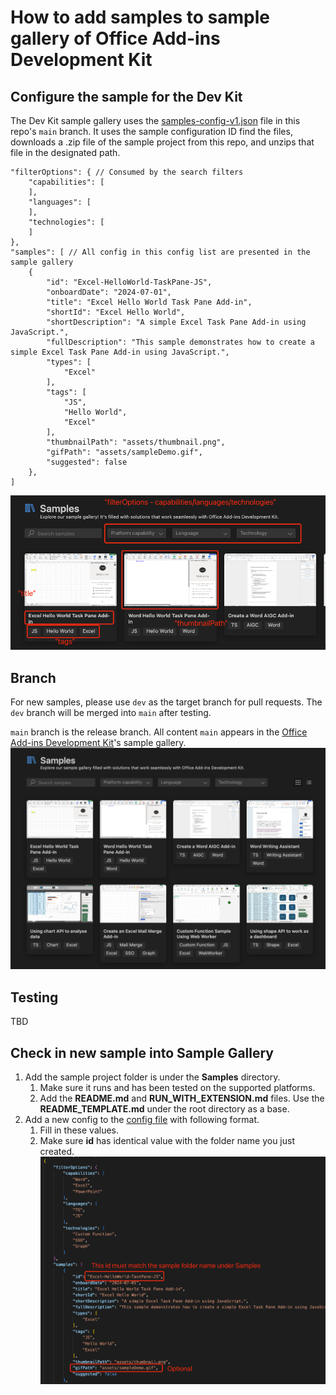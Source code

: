 # How to add samples to sample gallery of Office Add-ins Development Kit
## Configure the sample for the Dev Kit
The Dev Kit sample gallery uses the [samples-config-v1.json](./samples-config-v1.json) file in this repo's `main` branch. It uses the sample configuration ID find the files, downloads a .zip file of the sample project from this repo, and unzips that file in the designated path.
```
"filterOptions": { // Consumed by the search filters
    "capabilities": [
    ],
    "languages": [
    ],
    "technologies": [
    ]
},
"samples": [ // All config in this config list are presented in the sample gallery
    {
        "id": "Excel-HelloWorld-TaskPane-JS",
        "onboardDate": "2024-07-01",
        "title": "Excel Hello World Task Pane Add-in",
        "shortId": "Excel Hello World",
        "shortDescription": "A simple Excel Task Pane Add-in using JavaScript.",
        "fullDescription": "This sample demonstrates how to create a simple Excel Task Pane Add-in using JavaScript.",
        "types": [
            "Excel"
        ],
        "tags": [
            "JS",
            "Hello World",
            "Excel"
        ],
        "thumbnailPath": "assets/thumbnail.png",
        "gifPath": "assets/sampleDemo.gif",
        "suggested": false
    },
]
```

![The Office Add-ins Dev Kit sample gallery with the parts of the UI labelled with corresponding JSON properties.](assets/config_definition.png)

## Branch
For new samples, please use `dev` as the target branch for pull requests. The `dev` branch will be merged into `main` after testing.

`main` branch is the release branch. All content `main` appears in the [Office Add-ins Development Kit](https://marketplace.visualstudio.com/items?itemName=msoffice.microsoft-office-add-in-debugger)'s sample gallery.
![The Office Add-ins Dev Kit sample gallery in VS Code.](assets/sample_gallery.png)

## Testing
TBD

## Check in new sample into Sample Gallery
1. Add the sample project folder is under the **Samples** directory.
    1. Make sure it runs and has been tested on the supported platforms.
    2. Add the **README.md** and **RUN_WITH_EXTENSION.md** files. Use the **README_TEMPLATE.md** under the root directory as a base.
2. Add a new config to the [config file](samples-config-v1.json) with following format.
    1. Fill in these values.
    2. Make sure **id** has identical value with the folder name you just created.
    ![alt text](assets/config_format.png)